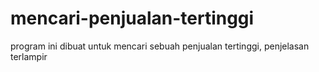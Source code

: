 # mencari-penjualan-tertinggi
program ini dibuat untuk mencari sebuah penjualan tertinggi, penjelasan terlampir
